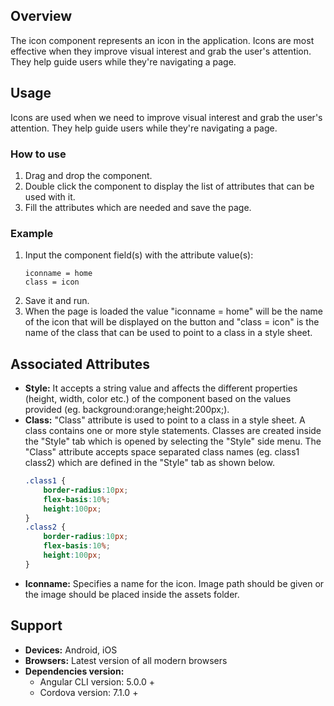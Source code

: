 ## Overview
The icon component represents an icon in the application. Icons are most effective when they improve visual interest and grab the user's attention. They help guide users while they're navigating a page.

## Usage
Icons are used when we need to improve visual interest and grab the user's attention. They help guide users while they're navigating a page.

### How to use   
1. Drag and drop the component.
2. Double click the component to display the list of attributes that can be used with it.
3. Fill the attributes which are needed and save the page.

### Example 
1. Input the component field(s) with the attribute value(s):
    ``` 
    iconname = home
    class = icon
    ```
2. Save it and run.
3. When the page is loaded the value "iconname = home" will be the name of the icon that will be displayed on the button and "class = icon" is the name of the class that can be used to point to a class in a style sheet.

## Associated Attributes
- **Style:** It accepts a string value and affects the different properties (height, width, color etc.) of the component based on the values provided (eg. background:orange;height:200px;).
- **Class:** "Class" attribute is used to point to a class in a style sheet. A class contains one or more style statements. Classes are created inside the "Style" tab which is opened by selecting the "Style" side menu. The "Class" attribute accepts space separated class names (eg. class1 class2) which are defined in the "Style" tab as shown below.
    ```css
    .class1 {
        border-radius:10px;
        flex-basis:10%;
        height:100px;
    }
    .class2 {
        border-radius:10px;
        flex-basis:10%;
        height:100px;
    }
- **Iconname:** Specifies a name for the icon. Image path should be given or the image should be placed inside the assets folder.

## Support
- **Devices:** Android, iOS
- **Browsers:**  Latest version of all modern browsers
- **Dependencies version:** 
    - Angular CLI version: 5.0.0 + 
    - Cordova version: 7.1.0 +
